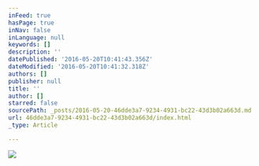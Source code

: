 ```yaml
---
inFeed: true
hasPage: true
inNav: false
inLanguage: null
keywords: []
description: ''
datePublished: '2016-05-20T10:41:43.356Z'
dateModified: '2016-05-20T10:41:32.318Z'
authors: []
publisher: null
title: ''
author: []
starred: false
sourcePath: _posts/2016-05-20-46dde3a7-9234-4931-bc22-43d3b02a663d.md
url: 46dde3a7-9234-4931-bc22-43d3b02a663d/index.html
_type: Article

---
```

![](https://the-grid-user-content.s3-us-west-2.amazonaws.com/3bcb0e64-d021-475e-90a8-34ab0447fa62.jpg)